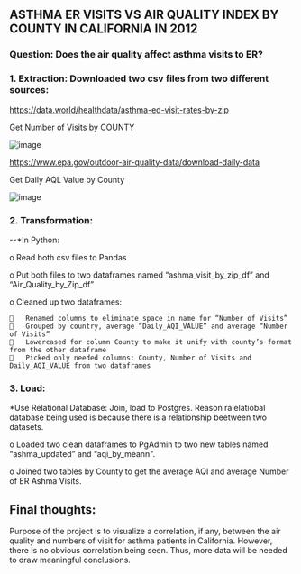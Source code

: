 ## ASTHMA ER VISITS VS AIR QUALITY INDEX BY COUNTY IN CALIFORNIA IN 2012

### Question: Does the air quality affect asthma visits to ER?


### 1.	Extraction: Downloaded two csv files from two different sources:
https://data.world/healthdata/asthma-ed-visit-rates-by-zip

Get Number of Visits by COUNTY

![image](https://user-images.githubusercontent.com/53121073/67167121-b8d43800-f35b-11e9-93ca-ba89d1d68db3.png)

https://www.epa.gov/outdoor-air-quality-data/download-daily-data

Get Daily AQL Value by County

![image](https://user-images.githubusercontent.com/53121073/67167122-be318280-f35b-11e9-9495-a16b1f8004ac.png)

### 2.	Transformation: 

--*In Python:

  o	Read both csv files to Pandas
  
  
  o	Put both files to two dataframes named “ashma_visit_by_zip_df” and “Air_Quality_by_Zip_df”
  
  
  o	Cleaned up two dataframes:

    	Renamed columns to eliminate space in name for “Number of Visits”
    	Grouped by country, average “Daily_AQI_VALUE” and average “Number of Visits”
    	Lowercased for column County to make it unify with county’s format from the other dataframe
    	Picked only needed columns: County, Number of Visits and Daily_AQI_VALUE from two dataframes

### 3.	Load: 
*Use Relational Database: Join, load to Postgres. Reason ralelatiobal database being used is because there is a relationship beetween two datasets.

  o	Loaded two clean dataframes to PgAdmin to two new tables named “ashma_updated” and “aqi_by_meann".
  
  o	Joined two tables by County to get the average AQI and average Number of ER Ashma Visits.

## Final thoughts:

Purpose of the project is to visualize a correlation, if any, between the air quality and numbers of visit for asthma patients in California. However, there is no obvious correlation being seen. Thus, more data will be needed to draw meaningful conclusions. 
